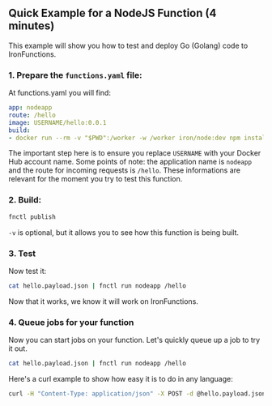 ## Quick Example for a NodeJS Function (4 minutes)

This example will show you how to test and deploy Go (Golang) code to IronFunctions.

### 1. Prepare the `functions.yaml` file:

At functions.yaml you will find:
```yml
app: nodeapp
route: /hello
image: USERNAME/hello:0.0.1
build:
- docker run --rm -v "$PWD":/worker -w /worker iron/node:dev npm install
```

The important step here is to ensure you replace `USERNAME` with your Docker Hub account name. Some points of note:
the application name is `nodeapp` and the route for incoming requests is `/hello`. These informations are relevant for
the moment you try to test this function.

### 2. Build:

```sh
fnctl publish
```

`-v` is optional, but it allows you to see how this function is being built.

### 3. Test

Now test it:

```sh
cat hello.payload.json | fnctl run nodeapp /hello
```

Now that it works, we know it will work on IronFunctions.

### 4. Queue jobs for your function

Now you can start jobs on your function. Let's quickly queue up a job to try it out.

```sh
cat hello.payload.json | fnctl run nodeapp /hello
```

Here's a curl example to show how easy it is to do in any language:

```sh
curl -H "Content-Type: application/json" -X POST -d @hello.payload.json http://localhost:8080/r/nodeapp/hello
```